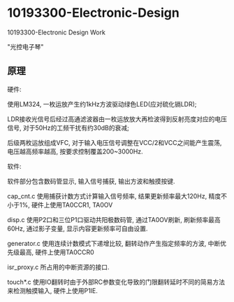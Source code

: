 10193300-Electronic-Design
==========================

10193300-Electronic Design Work

"光控电子琴"

原理
---------------------
硬件:

  使用LM324, 一枚运放产生约1kHz方波驱动绿色LED(应对硫化镉LDR);

  LDR接收光信号后经过高通滤波器由一枚运放放大再检波得到反射亮度对应的电压信号, 对于50Hz的工频干扰有约30dB的衰减;
  
  后级两枚运放组成VFC, 对于输入电压信号调整在VCC/2和VCC之间能产生震荡, 电压越高频率越高, 按要求控制覆盖200~3000Hz.

  
软件:

  软件部分包含数码管显示, 输入信号捕获, 输出方波和触摸按键.

  cap_cnt.c 使用捕获计数方式计算输入信号频率, 结果更新频率最大120Hz, 精度不小于1%, 硬件上使用TA0CCR1, TA0OV

  disp.c 使用P2口和三位P1口驱动共阳极数码管, 通过TA0OV刷新, 刷新频率最高60Hz, 通过影子变量, 显示内容更新频率可自由设置.

  generator.c 使用连续计数模式下递增比较, 翻转动作产生指定频率的方波, 中断优先级最高, 硬件上使用TA0CCR0

  isr_proxy.c 所占用的中断资源的接口.

  touch*.c 使用IO翻转时由于外部RC参数变化导致的门限翻转延时不同的简易方法来检测触摸输入, 硬件上使用P1IE.
  
